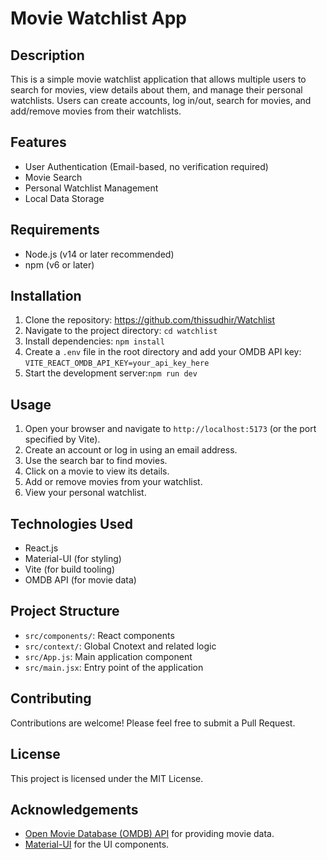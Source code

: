 # Movie Watchlist App

## Description

This is a simple movie watchlist application that allows multiple users to search for movies, view details about them, and manage their personal watchlists. Users can create accounts, log in/out, search for movies, and add/remove movies from their watchlists.

## Features

- User Authentication (Email-based, no verification required)
- Movie Search
- Personal Watchlist Management
- Local Data Storage

## Requirements

- Node.js (v14 or later recommended)
- npm (v6 or later)

## Installation

1. Clone the repository: https://github.com/thissudhir/Watchlist
2. Navigate to the project directory: `cd watchlist`
3. Install dependencies: `npm install`
4. Create a `.env` file in the root directory and add your OMDB API key: `VITE_REACT_OMDB_API_KEY=your_api_key_here`
5. Start the development server:`npm run dev`

## Usage

1. Open your browser and navigate to `http://localhost:5173` (or the port specified by Vite).
2. Create an account or log in using an email address.
3. Use the search bar to find movies.
4. Click on a movie to view its details.
5. Add or remove movies from your watchlist.
6. View your personal watchlist.

## Technologies Used

- React.js
- Material-UI (for styling)
- Vite (for build tooling)
- OMDB API (for movie data)

## Project Structure

- `src/components/`: React components
- `src/context/`: Global Cnotext and related logic
- `src/App.js`: Main application component
- `src/main.jsx`: Entry point of the application

## Contributing

Contributions are welcome! Please feel free to submit a Pull Request.

## License

This project is licensed under the MIT License.

## Acknowledgements

- [Open Movie Database (OMDB) API](http://www.omdbapi.com/) for providing movie data.
- [Material-UI](https://mui.com/) for the UI components.
